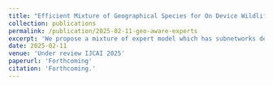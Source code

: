 ```yaml
---
title: "Efficient Mixture of Geographical Species for On Device Wildlife Monitoring."
collection: publications
permalink: /publication/2025-02-11-geo-aware-experts
excerpt: 'We propose a mixture of expert model which has subnetworks dedicated to detection animal species from specific geographical locations. This work builds towards a single species detector that prunes parts of the network not needed for a camera trap site without finetuning the model.'
date: 2025-02-11
venue: 'Under review IJCAI 2025'
paperurl: 'Forthcoming'
citation: 'Forthcoming.'
---
```


